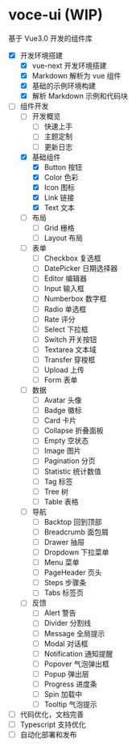 # voce-ui (WIP)

基于 Vue3.0 开发的组件库

- [x] 开发环境搭建
  - [x] vue-next 开发环境搭建
  - [x] Markdown 解析为 vue 组件
  - [x] 基础的示例环境构建
  - [x] 解析 Markdown 示例和代码块
- [ ] 组件开发
  - [ ] 开发概览
    - [ ] 快速上手
    - [ ] 主题定制
    - [ ] 更新日志
  - [x] 基础组件
    - [x] Button 按钮
    - [x] Color 色彩
    - [x] Icon 图标
    - [x] Link 链接
    - [x] Text 文本
  - [ ] 布局
    - [ ] Grid 栅格
    - [ ] Layout 布局
  - [ ] 表单
    - [ ] Checkbox 复选框
    - [ ] DatePicker 日期选择器
    - [ ] Editor 编辑器
    - [ ] Input 输入框
    - [ ] Numberbox 数字框
    - [ ] Radio 单选框
    - [ ] Rate 评分
    - [ ] Select 下拉框
    - [ ] Switch 开关按钮
    - [ ] Textarea 文本域
    - [ ] Transfer 穿梭框
    - [ ] Upload 上传
    - [ ] Form 表单
  - [ ] 数据
    - [ ] Avatar 头像
    - [ ] Badge 徽标
    - [ ] Card 卡片
    - [ ] Collapse 折叠面板
    - [ ] Empty 空状态
    - [ ] Image 图片
    - [ ] Pagination 分页
    - [ ] Statistic 统计数值
    - [ ] Tag 标签
    - [ ] Tree 树
    - [ ] Table 表格
  - [ ] 导航
    - [ ] Backtop 回到顶部
    - [ ] Breadcrumb 面包屑
    - [ ] Drawer 抽屉
    - [ ] Dropdown 下拉菜单
    - [ ] Menu 菜单
    - [ ] PageHeader 页头
    - [ ] Steps 步骤条
    - [ ] Tabs 标签页
  - [ ] 反馈
    - [ ] Alert 警告
    - [ ] Divider 分割线
    - [ ] Message 全局提示
    - [ ] Modal 对话框
    - [ ] Notification 通知提醒
    - [ ] Popover 气泡弹出框
    - [ ] Popup 弹出层
    - [ ] Progress 进度条
    - [ ] Spin 加载中
    - [ ] Tooltip 气泡提示
- [ ] 代码优化，文档完善
- [ ] Typescript 支持优化
- [ ] 自动化部署和发布
